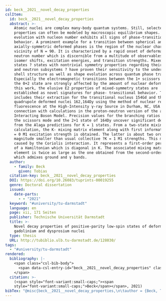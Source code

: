 ```yaml
---
id: beck__2021__novel_decay_properties
cslItem:
  id: beck__2021__novel_decay_properties
  abstract: >-
    Atomic nuclei are complex many-body quantum systems. Still, selected
    properties can often be modeled by macroscopic equilibrium shapes. Their
    evolution with nucleon number exhibits all signs of phase-transitional
    behavior. A prominent example for a transition between spherical and
    axially-symmetric deformed phases is the region of the nuclear chart in the
    vicinity of N = 90. It is characterized by a rapid onset of deformation with
    neutron number which is discernible from a multitude of observables such as
    isomer shifts, excitation energies, and transition strengths. Mixed-symmetry
    states ? states with nontrivial symmetry properties regarding their proton
    and neutron subsystems ? have proven their sensitivity to the underlying
    shell structure as well as shape evolution across quantum phase transitions.
    Especially the electromagnetic transitions between the 1+ scissors mode and
    the 0+2 state are strongly affected by the amount of nuclear deformation. In
    this work, the elusive E2 properties of mixed-symmetry states are
    established as novel signatures for phase- transitional behavior. This
    includes their extraction for the transitional nucleus 154Gd and the
    quadrupole deformed nuclei 162,164Dy using the method of nuclear resonance
    fluorescence at the High-Intensity γ-ray Source in Durham, NC, USA in
    connection with calculations in the proton-neutron version of the algebraic
    Interacting Boson Model. Precision values for the branching ratios between
    the scissors mode and the 2+1 state of 164Dy uncover significant deviations
    from the Alaga predictions for K = 1 states. From a two-state mixing
    calculation, the K- mixing matrix element along with first information on ?K
    = 0 M1 excitation strength is obtained. The latter is about two orders of
    magnitude smaller than usual collective ?K = 1 M1 strengths. This mixing is
    caused by the Coriolis interaction. It represents a first-order perturbation
    of a Hamiltonian which is diagonal in K. The associated mixing matrix
    element is twice as large as the one obtained from the second-order effect
    which admixes ground and γ bands.
  author:
    - family: Beck
      given: Tobias
  citation-key: beck__2021__novel_decay_properties
  DOI: https://doi.org/10.26083/tuprints-00019255
  genre: Doctoral dissertation
  issued:
    date-parts:
      - - "2021"
  keyword: "#university/tu-darmstadt"
  language: en
  page: xii, 171 Seiten
  publisher: Technische Universität Darmstadt
  title: >-
    Novel decay properties of positive-parity low-spin states of deformed
    gadolinium and dysprosium nuclei
  type: thesis
  URL: http://tubiblio.ulb.tu-darmstadt.de/128030/
tags:
  - "#university/tu-darmstadt"
rendered:
  bibliography: |-
    <span class="csl-bib-body">
      <span data-csl-entry-id="beck__2021__novel_decay_properties" class="csl-entry"><span class='author-bib'>Beck</span>. <span class='date-bib'>(2021)</span>. <span class='title'><i><b><span style="font-style:normal;">Novel decay properties of positive-parity low-spin states of deformed gadolinium and dysprosium nuclei</span></b></i></span> (S. xii, 171 Seiten) [Doctoral dissertation, Technische Universität Darmstadt]. <span class='URL'><a href='https://doi.org/https://doi.org/10.26083/tuprints-00019255'>LINK</a></span></span>
    </span>
  citation: >-
    (<span style="font-variant:small-caps;"><span
    style="font-variant:small-caps;">Beck</span></span>, 2021)
bibTex: "@misc{beck__2021__novel_decay_properties,\n\tauthor = {Beck, Tobias},\n\tdoi = {https://doi.org/10.26083/tuprints-00019255},\n\tyear = {2021},\n\tpages = {xii, 171 Seiten},\n\tschool = {Technische Universit{\\\" a}t Darmstadt},\n\ttitle = {Novel decay properties of positive-parity low-spin states of deformed gadolinium and dysprosium nuclei},\n\ttype = {Doctoral dissertation},\n\turl = {http://tubiblio.ulb.tu-darmstadt.de/128030/},\n}\n\n"
---
```

